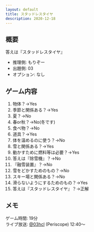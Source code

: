 ```yaml
---
layout: default
title: スタッドレスタイヤ
description: 2020-12-18
---
```


## 概要

答えは『スタッドレスタイヤ』

- 推理側: もりぞー
- 出題側: 03
- オプション: なし

## ゲーム内容

1. 物体？→Yes
2. 季節と関係ある？→Yes
3. 夏？→No
4. 春or秋？→No(冬です)
5. 食べ物？→No
6. 道具？→Yes
7. 体を温めるのに使う？→No
8. 雪と関係ある？→Yes
9. 動かすために燃料等は必要？→Yes
10. 答えは『除雪機』？→No
11. 『融雪装置』？→No
12. 雪をどかすためのもの？→No
13. スキー場と関係ある？→No
14. 滑らないようにするためのもの？→Yes
15. 答えは『スタッドレスタイヤ』？→正解

## メモ

ゲーム時間: 19分  
ライブ放送: [@03hcl](https://www.periscope.tv/03hcl/1yoKMAORlRpKQ?t=12m40s) (Periscope) 12:40～
